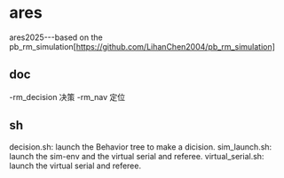 # ares
ares2025---based on the pb_rm_simulation[https://github.com/LihanChen2004/pb_rm_simulation]
## doc
-rm_decision   决策
-rm_nav        定位
## sh
decision.sh: launch the Behavior tree to make a dicision.
sim_launch.sh: launch the sim-env and the virtual serial and referee.
virtual_serial.sh: launch the virtual serial and referee.
